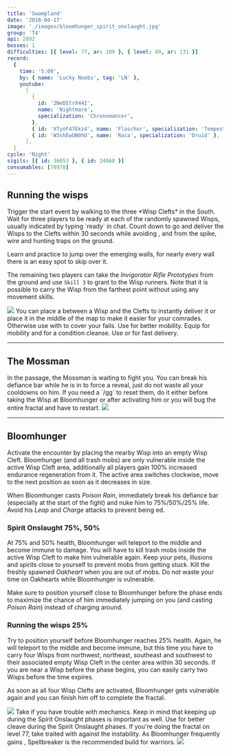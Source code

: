 ```yaml
---
title: 'Swampland'
date: '2018-04-17'
image: './images/bloomhunger_spirit_onslaught.jpg'
group: 'T4'
api: 2892
bosses: 1
difficulties: [{ level: 77, ar: 109 }, { level: 89, ar: 131 }]
record:
  {
    time: '5:09',
    by: { name: 'Lucky Noobs', tag: 'LN' },
    youtube:
      [
        {
          id: '2NeDItrX44I',
          name: 'Nightmare',
          specialization: 'Chronomancer',
        },
        { id: 'XTynF47Ekz4', name: 'Flaschor', specialization: 'Tempest' },
        { id: 'W3shEwUN0hU', name: 'Roca', specialization: 'Druid' },
      ],
  }
cycle: 'Night'
sigils: [{ id: 36053 }, { id: 24868 }]
consumables: [78978]
---
```


## Running the wisps

<Grid>
<GridItem>
Trigger the start event by walking to the three *Wisp Clefts* in the South. Wait for three players to be ready at each of the randomly spawned Wisps, usually indicated by typing `ready` in chat. Count down to go and deliver the Wisps to the Clefts within 30 seconds while avoiding <Condition name="stun"/>, <Condition name="immobile"/> and <Condition name="crippled"/> from the spike, wire and hunting traps on the ground.

Learn and practice to jump over the emerging walls, for nearly every wall there is an easy spot to skip over it.

The remaining two players can take the _Invigorator Rifle Prototypes_ from the ground and use `Skill 3` to grant <Boon name="stability"/> to the Wisp runners. Note that it is possible to carry the Wisp from the farthest point without using any movement skills.
</GridItem>

<GridItem sm="4">
<Image src="./images/the_three_wisp_clefts.jpg" caption="The three wisp clefts" compact/>
</GridItem>
</Grid>

<Tabs>
    <Tab specialization="mesmer">You can place a <Skill id="10197"/> between a Wisp and the Clefts to instantly deliver it or place it in the middle of the map to make it easier for your comrades. Otherwise use <Skill id="10200"/> with <Skill id="29578"/> to cover your fails.</Tab>
    <Tab specialization="warrior">Use <Skill id="14516"/> for better mobility.</Tab>
    <Tab specialization="elementalist">Equip <Skill id="5536"/> for mobility and <Skill id="5507"/> for a condition cleanse.</Tab>
    <Tab specialization="thief">Use <Skill id="13038"/> or <Skill id="13002"/> for fast delivery.</Tab>
</Tabs>

---

## <Boss/> The Mossman

<Grid>
<GridItem>
In the passage, the Mossman is waiting to fight you. You can break his defiance bar while he is in <Effect name="stealth"/> to force a reveal, just do not waste all your cooldowns on him. If you need a `/gg` to reset them, do it either before taking the Wisp at Bloomhunger or after activating him or you will bug the entire fractal and have to restart.
</GridItem>
<GridItem sm="4">
<Image src="./images/the_mossman.jpg" caption="The Mossman" compact/>
</GridItem>
</Grid>

---

## <Boss red/> Bloomhunger

<Grid>
<GridItem>
Activate the encounter by placing the nearby Wisp into an empty Wisp Cleft. Bloomhunger (and all trash mobs) are only vulnerable inside the active Wisp Cleft area, additionally all players gain 100% increased endurance regeneration from it. The active area switches clockwise, move to the next position as soon as it decreases in size.

When Bloomhunger casts _Poison Rain_, immediately break his defiance bar (especially at the start of the fight) and nuke him to 75%/50%/25% life. Avoid his _Leap_ and _Charge_ attacks to prevent being <Control name="knockdown"/>ed.

### Spirit Onslaught <Label>75%, 50%</Label>

At 75% and 50% health, Bloomhunger will teleport to the middle and become immune to damage. You will have to kill trash mobs inside the active Wisp Cleft to make him vulnerable again. Keep your pets, illusions and spirits close to yourself to prevent mobs from getting stuck. Kill the freshly spawned _Oakheart_ when you are out of mobs. Do not waste your time on Oakhearts while Bloomhunger is vulnerable.

Make sure to position yourself close to Bloomhunger before the phase ends to maximize the chance of him immediately jumping on you (and casting _Poison Rain_) instead of charging around.

### Running the wisps <Label>25%</Label>

Try to position yourself before Bloomhunger reaches 25% health. Again, he will teleport to the middle and become immune, but this time you have to carry four Wisps from northwest, northeast, southeast and southwest to their associated empty Wisp Cleft in the center area within 30 seconds. If you are near a Wisp before the phase begins, you can easily carry two Wisps before the time expires.

As soon as all four Wisp Clefts are activated, Bloomhunger gets vulnerable again and you can finish him off to complete the fractal.
</GridItem>

<GridItem sm="4">
<Image src="./images/bloomhunger.jpg" caption="Bloomhunger" compact/>
<Tabs>
    <Tab specialization="chronomancer">Take <Skill id="29526"/> if you have trouble with mechanics. Keep in mind that keeping up <Boon name="quickness"/> during the Spirit Onslaught phases is important as well.</Tab>
    <Tab specialization="elementalist">Use <Skill id="22572"/> for better cleave during the Spirit Onslaught phases.</Tab>
    <Tab specialization="ranger">If you're doing the fractal on level 77, take <Skill id="12489"/> traited with <Trait id="1075"/> against the <Instability name="Afflicted"/> instability.</Tab>
    <Tab specialization="spellbreaker">As Bloomhunger frequently gains <Boon name="protection"/>, Spellbreaker is the recommended build for warriors.</Tab>
</Tabs>
</GridItem>
</Grid>

<Image src="./images/bloomhunger_spirit_onslaught.jpg" caption="Bloomhunger during Spirit Onslaught"/>
